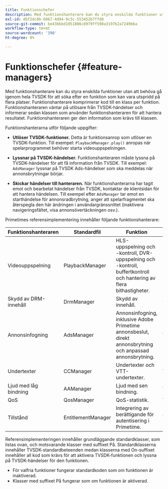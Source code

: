 ```yaml
---
title: Funktionschefer
description: Med funktionshanterare kan du styra enskilda funktioner utan att behöva gå igenom hela TVSDK för att söka efter en funktion som kan vara utspridd på flera platser.
exl-id: dbf2dc8b-6067-4d94-9c3c-553452b7ffd9
source-git-commit: be43bbbd1051886c8979ff590a3197b2a7249b6a
workflow-type: tm+mt
source-wordcount: '390'
ht-degree: 0%

---
```


# Funktionschefer {#feature-managers}

Med funktionshanterare kan du styra enskilda funktioner utan att behöva gå igenom hela TVSDK för att söka efter en funktion som kan vara utspridd på flera platser. Funktionshanterare komprimerar kod till en klass per funktion. Funktionshanteraren väntar på utlösare från TVSDK-händelser och informerar sedan klassen som använder funktionshanteraren för att hantera resultatet. Funktionshanteraren ger den information som krävs till klassen.

Funktionshanterarna utför följande uppgifter:

* **Utlöser TVSDK-funktioner.**
Detta är funktionsanrop som utlöser en TVSDK-funktion. Till exempel: 
`PlaybackManager.play()` anropas när spelarprogrammet behöver starta videouppspelningen.

* **Lyssnar på TVSDK-händelser.**
Funktionshanteraren måste lyssna på TVSDK-händelser för att få information från TVSDK. Till exempel: 
`AdsManager` lyssnar på TVSDK Ads-händelser som ska meddelas när annonsbrytningar börjar.

* **Skickar händelser till hanteraren.**
När funktionshanterarna har tagit emot och bearbetat händelser från TVSDK, kontaktar de klientsidan för att hantera händelsen. Till exempel efter 
`AdsManager` tar emot en starthändelse för annonsradbrytning, anger att spelarfragmentet ska återspegla den här ändringen i användargränssnittet (inaktivera navigeringsfältet, visa annonsövertäckningen osv.).

Primetimes referensimplementering innehåller följande funktionshanterare:

| Funktionshanteraren | Standardfil | Funktion |  |
|---|---|---|---|
| Videouppspelning | PlaybackManager | HLS-uppspelning och -kontroll, DVR-uppspelning och -kontroll, buffertkontroll och hantering av flera bithastigheter. | Obligatoriskt |
| Skydd av DRM-innehåll | DrmManager | Skydd av innehåll. | Obligatoriskt |
| Annonsinfogning | AdsManager | Annonsinfogning, inklusive Adobe Primetime annonsbeslut, direkt annonsbrytning och anpassad annonsbrytning. | Valfritt |
| Undertexter | CCManager | Undertexter och VTT-undertexter. | Valfritt |
| Ljud med låg bindning | AAManager | Ljud med sen bindning. | Valfritt |
| QoS | QosManager | QoS-statistik. | Valfritt |
| Tillstånd | EntitlementManager | Integrering av berättigande för autentisering i Primetime. | Valfritt |

Referensimplementeringen innehåller grundläggande standardklasser, som listas ovan, och motsvarande klasser med suffixet På. Standardklasserna innehåller TVSDK-standardbeteenden medan klasserna med On-suffixet innehåller all kod som krävs för att aktivera TVSDK-funktionen och lyssna på TVSDK-händelser för den funktionen.

* För valfria funktioner fungerar standardkoden som om funktionen är inaktiverad.
* Klasser med suffixet På fungerar som om funktionen är aktiverad.
